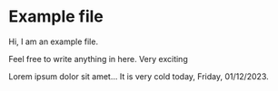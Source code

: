 # Example file

Hi, I am an example file.

Feel free to write anything in here.
Very exciting



Lorem ipsum dolor sit amet...
It is very cold today, Friday, 01/12/2023.
